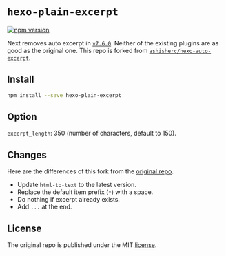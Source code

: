 # `hexo-plain-excerpt`

[![npm version](https://badge.fury.io/js/hexo-plain-excerpt.svg)](https://badge.fury.io/js/hexo-plain-excerpt)

Next removes auto excerpt in [`v7.6.0`](https://github.com/theme-next/hexo-theme-next/releases/tag/v7.6.0). Neither of the existing plugins are as good as the original one. This repo is forked from [`ashisherc/hexo-auto-excerpt`](https://github.com/ashisherc/hexo-auto-excerpt).

## Install

```sh
npm install --save hexo-plain-excerpt
```

## Option
`excerpt_length`: 350 (number of characters, default to 150).

## Changes
Here are the differences of this fork from the [original repo](https://github.com/ashisherc/hexo-auto-excerpt).
- Update `html-to-text` to the latest version.
- Replace the default item prefix (`*`) with a space.
- Do nothing if excerpt already exists.
- Add `...` at the end.

## License
The original repo is published under the MIT [license](LICENSE).
